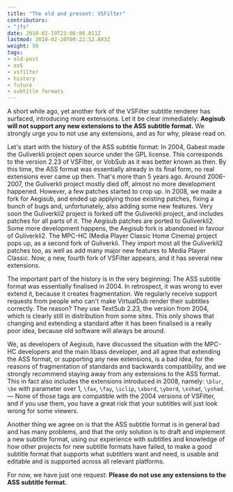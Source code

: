 ```yaml
---
title: "The old and present: VSFilter"
contributors:
- "jfs"
date: 2010-02-19T23:06:00.011Z
lastmod: 2010-02-20T00:22:52.883Z
weight: 50
tags:
- old-post
- as5
- vsfilter
- history
- future
- subtitle formats
---
```

A short while ago, yet another fork of the VSFilter subtitle renderer has surfaced, introducing more extensions. Let it be clear immediately: **Aegisub will not support any new extensions to the ASS subtitle format.** We strongly urge you to not use any extensions, and as for why, please read on.

Let's start with the history of the ASS subtitle format: In 2004, Gabest made the Guliverkli project open source under the GPL license. This corresponds to the version 2.23 of VSFilter, or VobSub as it was better known as then. By this time, the ASS format was essentially already in its final form, no real extensions ever came up then. That's more than 5 years ago. Around 2006-2007, the Guliverkli project mostly died off, almost no more development happened. However, a few patches started to crop up. In 2008, we made a fork for Aegisub, and ended up applying those existing patches, fixing a bunch of bugs and, unfortunately, also adding some new features. Very soon the Guliverkli2 project is forked off the Guliverkli project, and includes patches for all parts of it. The Aegisub patches are ported to Guliverkli2. Some more development happens, the Aegisub fork is abandoned in favour of Guliverkli2. The MPC-HC (Media Player Classic Home Cinema) project pops up, as a second fork of Guliverkli. They import most all the Guliverkli2 patches too, as well as add many major new features to Media Player Classic. Now, a new, fourth fork of VSFilter appears, and it has several new extensions.

The important part of the history is in the very beginning: The ASS subtitle format was essentially finalised in 2004. In retrospect, it was wrong to ever extend it, because it creates fragmentation. We regularly receive support requests from people who can't make VirtualDub render their subtitles correctly. The reason? They use TextSub 2.23, the version from 2004, which is clearly still in distribution from some sites. This only shows that changing and extending a standard after it has been finalised is a really poor idea, because old software will always be around.

We, as developers of Aegisub, have discussed the situation with the MPC-HC developers and the main libass developer, and all agree that extending the ASS format, or supporting any new extensions, is a bad idea, for the reasons of fragmentation of standards and backwards compatibility, and we strongly recommend staying away from any extensions to the ASS format. This in fact also includes the extensions introduced in 2008, namely: `\blur`, `\be` with parameter over 1, `\fax`, `\fay`, `\iclip`, `\xbord`, `\ybord`, `\xshad`, `\yshad`. — None of those tags are compatible with the 2004 versions of VSFilter, and if you use them, you have a great risk that your subtitles will just look wrong for some viewers.

Another thing we agree on is that the ASS subtitle format is in general bad and has many problems, and that the only solution is to draft and implement a new subtitle format, using our experience with subtitles and knowledge of how other projects for new subtitle formats have failed, to make a good subtitle format that supports what subtitlers want and need, is usable and editable and is supported across all relevant platforms.

For now, we have just one request: **Please do not use any extensions to the ASS subtitle format.**
